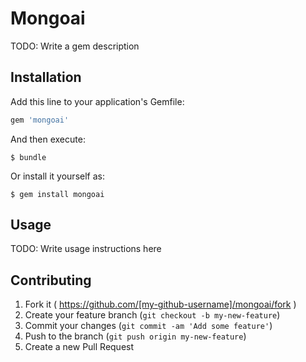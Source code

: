 # Mongoai

TODO: Write a gem description

## Installation

Add this line to your application's Gemfile:

```ruby
gem 'mongoai'
```

And then execute:

    $ bundle

Or install it yourself as:

    $ gem install mongoai

## Usage

TODO: Write usage instructions here

## Contributing

1. Fork it ( https://github.com/[my-github-username]/mongoai/fork )
2. Create your feature branch (`git checkout -b my-new-feature`)
3. Commit your changes (`git commit -am 'Add some feature'`)
4. Push to the branch (`git push origin my-new-feature`)
5. Create a new Pull Request
